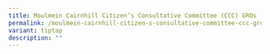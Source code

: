 ```yaml
---
title: Moulmein Cairnhill Citizen’s Consultative Committee (CCC) GROs
permalink: /moulmein-cairnhill-citizen-s-consultative-committee-ccc-gros/
variant: tiptap
description: ""
---
```

